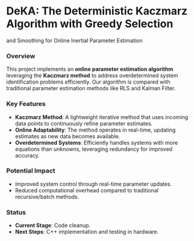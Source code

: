 # DeKA: The Deterministic Kaczmarz Algorithm with Greedy Selection
and Smoothing for Online Inertial Parameter Estimation

### Overview
This project implements an **online parameter estimation algorithm** leveraging the **Kaczmarz method** to address overdetermined system identification problems efficiently. Our algorithm is compared with traditional 
parameter estimation methods like RLS and Kalman Filter.

### Key Features
- **Kaczmarz Method**: A lightweight iterative method that uses incoming data points to continuously refine parameter estimates.
- **Online Adaptability**: The method operates in real-time, updating estimates as new data becomes available.
- **Overdetermined Systems**: Efficiently handles systems with more equations than unknowns, leveraging redundancy for improved accuracy.

### Potential Impact
- Improved system control through real-time parameter updates.
- Reduced computational overhead compared to traditional recursive/batch methods.

### Status
- **Current Stage**: Code cleanup.
- **Next Steps**: C++ implementation and testing in hardware.
